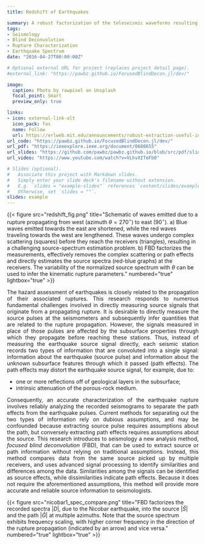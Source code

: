 ```yaml
---
title: Redshift of Earthquakes

summary: A robust factorization of the teleseismic waveforms resulting from an earthquake.
tags:
- Seismology
- Blind Deconvolution 
- Rupture Characterization 
- Earthquake Spectrum
date: "2016-04-27T00:00:00Z"

# Optional external URL for project (replaces project detail page).
#external_link: "https://pawbz.github.io/FocusedBlindDecon.jl/dev/"

image:
  caption: Photo by rawpixel on Unsplash
  focal_point: Smart
  preview_only: true

links:
- icon: external-link-alt
  icon_pack: fas
  name: Follow
  url: https://erlweb.mit.edu/announcements/robust-extraction-useful-information-seismic-measurements
url_code: "https://pawbz.github.io/FocusedBlindDecon.jl/dev/"
url_pdf: "https://ieeexplore.ieee.org/document/8680655"
url_slides: "https://github.com/pawbz/pawbz.github.io/blob/src/pdf/slides/Pawan_FBD_slides_SEGAM.pdf"
url_video: "https://www.youtube.com/watch?v=VLhvXITeFb0"

# Slides (optional).
#   Associate this project with Markdown slides.
#   Simply enter your slide deck's filename without extension.
#   E.g. `slides = "example-slides"` references `content/slides/example-slides.md`.
#   Otherwise, set `slides = ""`.
slides: example
---
```


{{< figure src="redshift_fig.png" title="Schematic of waves emitted due to a rupture propagating from west (azimuth $\theta=270^{\circ}$) to east (90$^{\circ}$). a) Blue waves emitted towards the east are shortened, while the red waves traveling towards the west are lengthened. These waves undergo complex scattering (squares) before they reach the receivers (triangles), resulting in a challenging source-spectrum estimation problem. b) FBD factorizes the measurements, effectively removes the complex scattering or path effects and directly estimates the source spectra (red-blue graphs) at the receivers. The variability of the normalized source spectrum with $\theta$ can be used to infer the kinematic rupture parameters." numbered="true" lightbox="true" >}}


<div style="text-align: justify">
The hazard assessment of earthquakes is closely related to the propagation of their associated ruptures. This research 
responds to numerous fundamental challenges involved in directly measuring source signals
that originate from a propagating rupture.
It is desirable to directly measure the source pulses 
at the seismometers and subsequently infer 
quantities that are related to the rupture propagation.
However, 
the signals measured in place of those pulses are affected by the subsurface properties through which they propagate
before reaching these stations.
Thus, instead of measuring the earthquake source signal directly, 
each seismic station records 
two types of information that are convoluted into a single signal: 
information about the earthquake (source pulse) and information about the 
unknown 
subsurface features through which
it passed (path effects).
The path effects may distort the earthquake source signal, for example,
due to:

 * one or more reflections off of geological layers in the subsurface; 
 * intrinsic attenuation of the porous-rock medium.
 
Consequently, an accurate characterization of the earthquake rupture 
involves reliably analyzing the recorded seismograms  to separate the path effects 
from the earthquake pulses.  Current methods for separating out the two types of information 
rely on dubious assumptions, and may be confounded because extracting source pulse 
requires assumptions about the path, but conversely
extracting path effects requires assumptions about the source. 
This research introduces to seismology a new analysis method, _focused blind deconvolution_ (FBD), 
that can be used to extract source or path information 
without relying on traditional assumptions. 
Instead, this method compares data from the same source picked up by multiple receivers, 
and uses advanced signal processing to identify similarities and differences among the data. 
Similarities among the signals can be identified as source effects, 
while dissimilarities indicate path effects. 
Because it does not require the aforementioned assumptions, 
this method will provide more accurate and reliable source information to seismologists. 
 </div>



{{< figure src="nicobar1_spec_compare.png" title="FBD factorizes the recorded spectra $|D|$, due to the Nicobar earthquake, into the source $|\hat{S}|$ and the path $|\hat{G}|$ at multiple azimuths. Note that the source spectrum exhibits frequency scaling, with higher corner frequency in the direction of the rupture propagation (indicated by an arrow) and vice versa." numbered="true" lightbox="true" >}}